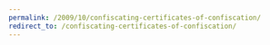 ```yaml
---
permalink: /2009/10/confiscating-certificates-of-confiscation/
redirect_to: /confiscating-certificates-of-confiscation/
---
```

